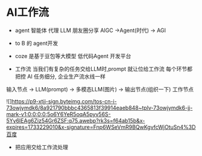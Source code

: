 # AI工作流
 - agent  智能体 代理 LLM
   朋友圈分享
   AIGC ->Agent(时代) -> AGI
 - to B 的 agent开发
   
 - coze 是基于豆包等大模型 低代码Agent 开发平台
  - 工作流
   当我们有复杂的任务交给LLM时,prompt 就让位给工作流
   每个环节都把控
   AI 任务细分, 企业生产流水线一样

   输入节点 -> LLM(prompt) -> 多模态LLM(图片) -> 输出节点(组织一下)
   工作节点   

   ![]https://p9-xtjj-sign.byteimg.com/tos-cn-i-73owjymdk6/8a921790bbbc4365813f39914eaeb848~tplv-73owjymdk6-jj-mark-v1:0:0:0:0:5o6Y6YeR5oqA5pyv56S-5Yy6IEAg6Ziz54Gr6ZSF:q75.awebp?rk3s=f64ab15b&x-expires=1733229010&x-signature=Fnp6WSeVmR9BQwKgvfcWjOtuSn4%3D
   [百度](https://www.baidu.com)

   - 把应用交给工作流处理
   
